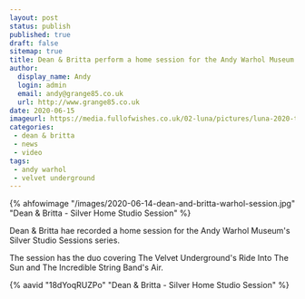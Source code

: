 ```yaml
---
layout: post
status: publish
published: true
draft: false
sitemap: true
title: Dean & Britta perform a home session for the Andy Warhol Museum
author:
  display_name: Andy
  login: admin
  email: andy@grange85.co.uk
  url: http://www.grange85.co.uk
date: 2020-06-15
imageurl: https://media.fullofwishes.co.uk/02-luna/pictures/luna-2020-t-shirt-grey.jpg
categories:
 - dean & britta
 - news
 - video
tags:
 - andy warhol
 - velvet underground
---
```

{% ahfowimage "/images/2020-06-14-dean-and-britta-warhol-session.jpg" "Dean & Britta - Silver Home Studio Session" %}

Dean & Britta hae recorded a home session for the Andy Warhol Museum's Silver Studio Sessions series.

The session has the duo covering The Velvet Underground's Ride Into The Sun and The Incredible String Band's Air.

{% aavid "18dYoqRUZPo" "Dean & Britta - Silver Home Studio Session" %}